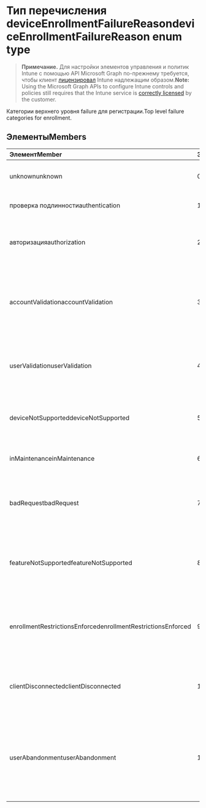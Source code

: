 # <a name="deviceenrollmentfailurereason-enum-type"></a><span data-ttu-id="7c3e5-101">Тип перечисления deviceEnrollmentFailureReason</span><span class="sxs-lookup"><span data-stu-id="7c3e5-101">deviceEnrollmentFailureReason enum type</span></span>

> <span data-ttu-id="7c3e5-102">**Примечание.** Для настройки элементов управления и политик Intune с помощью API Microsoft Graph по-прежнему требуется, чтобы клиент [лицензировал](https://go.microsoft.com/fwlink/?linkid=839381) Intune надлежащим образом.</span><span class="sxs-lookup"><span data-stu-id="7c3e5-102">**Note:** Using the Microsoft Graph APIs to configure Intune controls and policies still requires that the Intune service is [correctly licensed](https://go.microsoft.com/fwlink/?linkid=839381) by the customer.</span></span>

<span data-ttu-id="7c3e5-103">Категории верхнего уровня failure для регистрации.</span><span class="sxs-lookup"><span data-stu-id="7c3e5-103">Top level failure categories for enrollment.</span></span>
## <a name="members"></a><span data-ttu-id="7c3e5-104">Элементы</span><span class="sxs-lookup"><span data-stu-id="7c3e5-104">Members</span></span>
|<span data-ttu-id="7c3e5-105">Элемент</span><span class="sxs-lookup"><span data-stu-id="7c3e5-105">Member</span></span>|<span data-ttu-id="7c3e5-106">Значение</span><span class="sxs-lookup"><span data-stu-id="7c3e5-106">Value</span></span>|<span data-ttu-id="7c3e5-107">Описание</span><span class="sxs-lookup"><span data-stu-id="7c3e5-107">Description</span></span>|
|:---|:---|:---|
|<span data-ttu-id="7c3e5-108">unknown</span><span class="sxs-lookup"><span data-stu-id="7c3e5-108">unknown</span></span>|<span data-ttu-id="7c3e5-109">0</span><span class="sxs-lookup"><span data-stu-id="7c3e5-109">0</span></span>|<span data-ttu-id="7c3e5-110">Значение по умолчанию причина сбоя не известен.</span><span class="sxs-lookup"><span data-stu-id="7c3e5-110">Default value, failure reason is unknown.</span></span>|
|<span data-ttu-id="7c3e5-111">проверка подлинности</span><span class="sxs-lookup"><span data-stu-id="7c3e5-111">authentication</span></span>|<span data-ttu-id="7c3e5-112">1</span><span class="sxs-lookup"><span data-stu-id="7c3e5-112">1</span></span>|<span data-ttu-id="7c3e5-113">Ошибка проверки подлинности</span><span class="sxs-lookup"><span data-stu-id="7c3e5-113">Authentication failed</span></span>|
|<span data-ttu-id="7c3e5-114">авторизация</span><span class="sxs-lookup"><span data-stu-id="7c3e5-114">authorization</span></span>|<span data-ttu-id="7c3e5-115">2</span><span class="sxs-lookup"><span data-stu-id="7c3e5-115">2</span></span>|<span data-ttu-id="7c3e5-116">Звонок был прошедшим проверку подлинности, но не разрешена для регистрации.</span><span class="sxs-lookup"><span data-stu-id="7c3e5-116">Call was authenticated, but not authorized to enroll.</span></span>|
|<span data-ttu-id="7c3e5-117">accountValidation</span><span class="sxs-lookup"><span data-stu-id="7c3e5-117">accountValidation</span></span>|<span data-ttu-id="7c3e5-118">3</span><span class="sxs-lookup"><span data-stu-id="7c3e5-118">3</span></span>|<span data-ttu-id="7c3e5-119">Не удается проверить учетную запись для регистрации.</span><span class="sxs-lookup"><span data-stu-id="7c3e5-119">Failed to validate the account for enrollment.</span></span> <span data-ttu-id="7c3e5-120">(Учетная запись заблокирована, регистрации не включена)</span><span class="sxs-lookup"><span data-stu-id="7c3e5-120">(Account blocked, enrollment not enabled)</span></span>|
|<span data-ttu-id="7c3e5-121">userValidation</span><span class="sxs-lookup"><span data-stu-id="7c3e5-121">userValidation</span></span>|<span data-ttu-id="7c3e5-122">4</span><span class="sxs-lookup"><span data-stu-id="7c3e5-122">4</span></span>|<span data-ttu-id="7c3e5-123">Пользователь не может быть проверен.</span><span class="sxs-lookup"><span data-stu-id="7c3e5-123">User could not be validated.</span></span> <span data-ttu-id="7c3e5-124">(Пользователь не существует, отсутствует лицензия)</span><span class="sxs-lookup"><span data-stu-id="7c3e5-124">(User does not exist, missing license)</span></span>|
|<span data-ttu-id="7c3e5-125">deviceNotSupported</span><span class="sxs-lookup"><span data-stu-id="7c3e5-125">deviceNotSupported</span></span>|<span data-ttu-id="7c3e5-126">5</span><span class="sxs-lookup"><span data-stu-id="7c3e5-126">5</span></span>|<span data-ttu-id="7c3e5-127">Устройство не поддерживается для мобильных устройств management.</span><span class="sxs-lookup"><span data-stu-id="7c3e5-127">Device is not supported for mobile device management.</span></span>|
|<span data-ttu-id="7c3e5-128">inMaintenance</span><span class="sxs-lookup"><span data-stu-id="7c3e5-128">inMaintenance</span></span>|<span data-ttu-id="7c3e5-129">6</span><span class="sxs-lookup"><span data-stu-id="7c3e5-129">6</span></span>|<span data-ttu-id="7c3e5-130">Учетная запись является в режим обслуживания.</span><span class="sxs-lookup"><span data-stu-id="7c3e5-130">Account is in maintenance.</span></span>|
|<span data-ttu-id="7c3e5-131">badRequest</span><span class="sxs-lookup"><span data-stu-id="7c3e5-131">badRequest</span></span>|<span data-ttu-id="7c3e5-132">7</span><span class="sxs-lookup"><span data-stu-id="7c3e5-132">7</span></span>|<span data-ttu-id="7c3e5-133">Клиент отправил запрос, который не является поняты/поддерживается службой.</span><span class="sxs-lookup"><span data-stu-id="7c3e5-133">Client sent a request that is not understood/supported by the service.</span></span>|
|<span data-ttu-id="7c3e5-134">featureNotSupported</span><span class="sxs-lookup"><span data-stu-id="7c3e5-134">featureNotSupported</span></span>|<span data-ttu-id="7c3e5-135">8</span><span class="sxs-lookup"><span data-stu-id="7c3e5-135">8</span></span>|<span data-ttu-id="7c3e5-136">Компоненты, используемые в этом регистрации не поддерживается для этой учетной записи.</span><span class="sxs-lookup"><span data-stu-id="7c3e5-136">Feature(s) used by this enrollment are not supported for this account.</span></span>|
|<span data-ttu-id="7c3e5-137">enrollmentRestrictionsEnforced</span><span class="sxs-lookup"><span data-stu-id="7c3e5-137">enrollmentRestrictionsEnforced</span></span>|<span data-ttu-id="7c3e5-138">9</span><span class="sxs-lookup"><span data-stu-id="7c3e5-138">9</span></span>|<span data-ttu-id="7c3e5-139">Ограничения для регистрации настроены администратором заблокированные этой регистрации.</span><span class="sxs-lookup"><span data-stu-id="7c3e5-139">Enrollment restrictions configured by admin blocked this enrollment.</span></span>|
|<span data-ttu-id="7c3e5-140">clientDisconnected</span><span class="sxs-lookup"><span data-stu-id="7c3e5-140">clientDisconnected</span></span>|<span data-ttu-id="7c3e5-141">10</span><span class="sxs-lookup"><span data-stu-id="7c3e5-141">10</span></span>|<span data-ttu-id="7c3e5-142">Истекло время ожидания клиента или регистрации был прерван пользователем enduser.</span><span class="sxs-lookup"><span data-stu-id="7c3e5-142">Client timed out or enrollment was aborted by enduser.</span></span>|
|<span data-ttu-id="7c3e5-143">userAbandonment</span><span class="sxs-lookup"><span data-stu-id="7c3e5-143">userAbandonment</span></span>|<span data-ttu-id="7c3e5-144">11</span><span class="sxs-lookup"><span data-stu-id="7c3e5-144">11</span></span>|<span data-ttu-id="7c3e5-145">Регистрация отменена с enduser.</span><span class="sxs-lookup"><span data-stu-id="7c3e5-145">Enrollment was abandoned by enduser.</span></span> <span data-ttu-id="7c3e5-146">(Enduser работы адаптация новых сотрудников, но не удалось завершить своевременно)</span><span class="sxs-lookup"><span data-stu-id="7c3e5-146">(Enduser started onboarding but failed to complete it in timely manner)</span></span>|


<!-- {
  "type": "#page.annotation",
  "suppressions": [
    "Warning: Enum deviceEnrollmentFailureReason has some values specified and others unspecified."
  ],
}
-->
